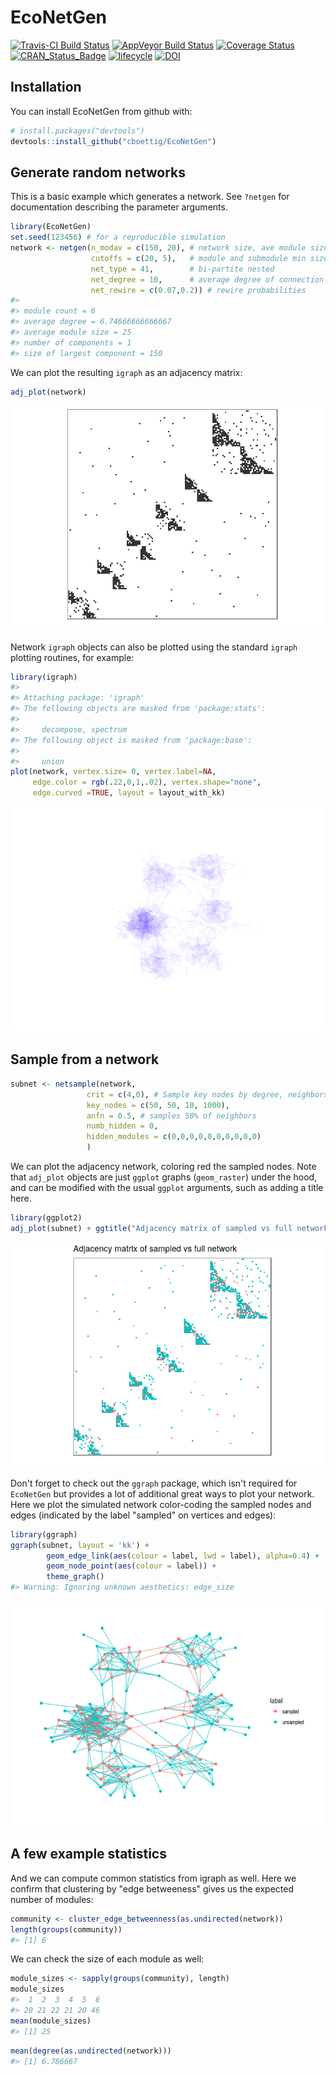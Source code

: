 EcoNetGen
================

[![Travis-CI Build Status](https://travis-ci.org/cboettig/EcoNetGen.svg?branch=master)](https://travis-ci.org/cboettig/EcoNetGen) [![AppVeyor Build Status](https://ci.appveyor.com/api/projects/status/github/cboettig/EcoNetGen?branch=master&svg=true)](https://ci.appveyor.com/project/cboettig/EcoNetGen) [![Coverage Status](https://img.shields.io/codecov/c/github/cboettig/EcoNetGen/master.svg)](https://codecov.io/github/cboettig/EcoNetGen?branch=master) [![CRAN\_Status\_Badge](http://www.r-pkg.org/badges/version/EcoNetGen)](https://cran.r-project.org/package=EcoNetGen) [![lifecycle](https://img.shields.io/badge/lifecycle-maturing-blue.svg)](https://www.tidyverse.org/lifecycle/#maturing) [![DOI](https://zenodo.org/badge/116610054.svg)](https://zenodo.org/badge/latestdoi/116610054)

<!-- README.md is generated from README.Rmd. Please edit that file -->
Installation
------------

You can install EcoNetGen from github with:

``` r
# install.packages("devtools")
devtools::install_github("cboettig/EcoNetGen")
```

Generate random networks
------------------------

This is a basic example which generates a network. See `?netgen` for documentation describing the parameter arguments.

``` r
library(EcoNetGen)
set.seed(123456) # for a reproducible simulation
network <- netgen(n_modav = c(150, 20), # network size, ave module size
                  cutoffs = c(20, 5),   # module and submodule min sizes
                  net_type = 41,        # bi-partite nested
                  net_degree = 10,      # average degree of connection
                  net_rewire = c(0.07,0.2)) # rewire probabilities
#> 
#> module count = 6 
#> average degree = 6.74666666666667 
#> average module size = 25 
#> number of components = 1 
#> size of largest component = 150
```

We can plot the resulting `igraph` as an adjacency matrix:

``` r
adj_plot(network)
```

![](man/figures/README-unnamed-chunk-2-1.png)

Network `igraph` objects can also be plotted using the standard `igraph` plotting routines, for example:

``` r
library(igraph)
#> 
#> Attaching package: 'igraph'
#> The following objects are masked from 'package:stats':
#> 
#>     decompose, spectrum
#> The following object is masked from 'package:base':
#> 
#>     union
plot(network, vertex.size= 0, vertex.label=NA, 
     edge.color = rgb(.22,0,1,.02), vertex.shape="none", 
     edge.curved =TRUE, layout = layout_with_kk)
```

![](man/figures/README-unnamed-chunk-3-1.png)

Sample from a network
---------------------

``` r
subnet <- netsample(network,
                 crit = c(4,0), # Sample key nodes by degree, neighbors randomly
                 key_nodes = c(50, 50, 10, 1000),
                 anfn = 0.5, # samples 50% of neighbors
                 numb_hidden = 0,
                 hidden_modules = c(0,0,0,0,0,0,0,0,0,0)
                 )
```

We can plot the adjacency network, coloring red the sampled nodes. Note that `adj_plot` objects are just `ggplot` graphs (`geom_raster`) under the hood, and can be modified with the usual `ggplot` arguments, such as adding a title here.

``` r
library(ggplot2)
adj_plot(subnet) + ggtitle("Adjacency matrix of sampled vs full network")
```

![](man/figures/README-unnamed-chunk-5-1.png)

Don't forget to check out the `ggraph` package, which isn't required for `EcoNetGen` but provides a lot of additional great ways to plot your network. Here we plot the simulated network color-coding the sampled nodes and edges (indicated by the label "sampled" on vertices and edges):

``` r
library(ggraph)
ggraph(subnet, layout = 'kk') +
        geom_edge_link(aes(colour = label, lwd = label), alpha=0.4) +
        geom_node_point(aes(colour = label)) +
        theme_graph()
#> Warning: Ignoring unknown aesthetics: edge_size
```

![](man/figures/README-unnamed-chunk-6-1.png)

A few example statistics
------------------------

And we can compute common statistics from igraph as well. Here we confirm that clustering by "edge betweeness" gives us the expected number of modules:

``` r
community <- cluster_edge_betweenness(as.undirected(network))
length(groups(community))
#> [1] 6
```

We can check the size of each module as well:

``` r
module_sizes <- sapply(groups(community), length)
module_sizes
#>  1  2  3  4  5  6 
#> 20 21 22 21 20 46
mean(module_sizes)
#> [1] 25
```

``` r
mean(degree(as.undirected(network)))
#> [1] 6.786667
```
